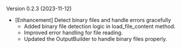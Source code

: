 Version 0.2.3 (2023-11-12)

- [Enhancement] Detect binary files and handle errors gracefully
  - Added binary file detection logic in load_file_content method.
  - Improved error handling for file reading.
  - Updated the OutputBuilder to handle binary files properly.
